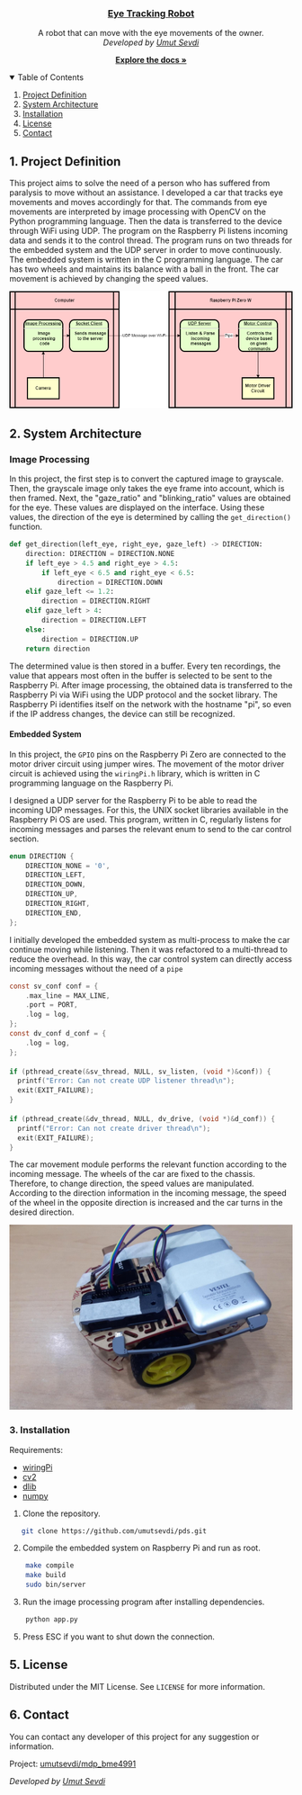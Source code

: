 <p align="center">
  <a href="https://github.com/umutsevdi/mdp_bme4991">
  <h3 align="center">Eye Tracking Robot</h3>
  </a>

<p align="center">  
A robot that can move with the eye movements of the owner. 
  <br/>
    <i>Developed by <a href="https://github.com/umutsevdi">Umut Sevdi</a></i> 
<p align="center"><a href="doc/Rapor.pdf"><strong>Explore the docs »
</strong></a></p>

<details open="open">
  <summary>Table of Contents</summary>
  <ol>
    <li><a href="#project_definition">Project Definition</a></li>
    <li><a href="#system_architecture">System Architecture</a></li>
    <li><a href="#installation">Installation</a></li>
    <li><a href="LICENSE">License</a></li>
    <li><a href="#contact">Contact</a></li>
  </ol>
</details>


<p id="project_definition">

## 1. Project Definition

This project aims to solve the need of a person who has suffered from paralysis to move 
without an assistance. I developed a car that tracks eye movements and moves accordingly
for that. The commands from eye movements are interpreted by image processing with OpenCV
on the Python programming language. Then the data is transferred to the device through WiFi
using UDP. The program on the Raspberry Pi listens incoming data and sends it to the
control thread. The program runs on two threads for the embedded system and the UDP
server in order to move continuously. The embedded system is written in the C programming
language. The car has two wheels and maintains its balance with a ball in the front. The 
car movement is achieved by changing the speed values.


<p align="center"><img src="img/scheme.png" width=512px alt="scheme"></p>

<p id="system_architecture">

## 2. System Architecture

### Image Processing

In this project, the first step is to convert the captured image to grayscale. Then,
the grayscale image only takes the eye frame into account, which is then framed.
Next, the "gaze_ratio" and "blinking_ratio" values are obtained for the eye. These values
are displayed on the interface. Using these values, the direction of the eye is determined
by calling the `get_direction()` function.

```python
def get_direction(left_eye, right_eye, gaze_left) -> DIRECTION:
    direction: DIRECTION = DIRECTION.NONE
    if left_eye > 4.5 and right_eye > 4.5:
        if left_eye < 6.5 and right_eye < 6.5:
            direction = DIRECTION.DOWN
    elif gaze_left <= 1.2:
        direction = DIRECTION.RIGHT
    elif gaze_left > 4:
        direction = DIRECTION.LEFT
    else:
        direction = DIRECTION.UP
    return direction
```

The determined value is then stored in a buffer. Every ten recordings, the value that appears
most often in the buffer is selected to be sent to the Raspberry Pi. After image processing,
the obtained data is transferred to the Raspberry Pi via WiFi using the UDP protocol and the
socket library. The Raspberry Pi identifies itself on the network with the hostname "pi",
so even if the IP address changes, the device can still be recognized.

#### Embedded System

In this project, the `GPIO` pins on the Raspberry Pi Zero are connected to the motor driver circuit
using jumper wires. The movement of the motor driver circuit is achieved using the `wiringPi.h` library,
which is written in C programming language on the Raspberry Pi.

I designed a UDP server for the Raspberry Pi to be able to read the incoming UDP messages. For
this, the UNIX socket libraries available in the Raspberry Pi OS are used. This program, written
in C, regularly listens for incoming messages and parses the relevant enum to send to the car
control section.
```c
enum DIRECTION {
    DIRECTION_NONE = '0',
    DIRECTION_LEFT,
    DIRECTION_DOWN,
    DIRECTION_UP,
    DIRECTION_RIGHT,
    DIRECTION_END,
};
```

I initially developed the embedded system as multi-process to make the car continue moving while listening.
Then it was refactored to a multi-thread to reduce the overhead.
In this way, the car control system can directly access incoming messages without the need of a `pipe`

```c
const sv_conf conf = {
    .max_line = MAX_LINE,
    .port = PORT,
    .log = log,
};
const dv_conf d_conf = {
    .log = log,
};

if (pthread_create(&sv_thread, NULL, sv_listen, (void *)&conf)) {
  printf("Error: Can not create UDP listener thread\n");
  exit(EXIT_FAILURE);
}

if (pthread_create(&dv_thread, NULL, dv_drive, (void *)&d_conf)) {
  printf("Error: Can not create driver thread\n");
  exit(EXIT_FAILURE);
}
```

The car movement module performs the relevant function according to the incoming message. 
The wheels of the car are fixed to the chassis. Therefore, to change direction, the speed values 
are manipulated. According to the direction information in the incoming message, the speed of
the wheel in the opposite direction is increased and the car turns in the desired direction.

<p align="center"><img src="img/device.png" width=512px alt="The final device"></p>

<p id="installation">

### 3. Installation

Requirements: 
* [wiringPi](https://github.com/hillu/go-yara/v4)
* [cv2](https://pypi.org/project/opencv-python/)
* [dlib](https://pypi.org/project/dlib/)
* [numpy](https://pypi.org/project/numpy/)

1. Clone the repository.

```sh
   git clone https://github.com/umutsevdi/pds.git
```

2. Compile the embedded system on Raspberry Pi and run as root.
```sh
    make compile
    make build
    sudo bin/server
```

3. Run the image processing program after installing dependencies.

```sh
    python app.py
```

5. Press ESC if you want to shut down the connection.

## 5. License

Distributed under the MIT License. See `LICENSE` for more information.

<p id="contact">

## 6. Contact

You can contact any developer of this project for any suggestion or information.

Project: [umutsevdi/mdp_bme4991](https://github.com/umutsevdi/mdp_bme4991)

<i>Developed by <a href="https://github.com/umutsevdi">Umut Sevdi</a>
